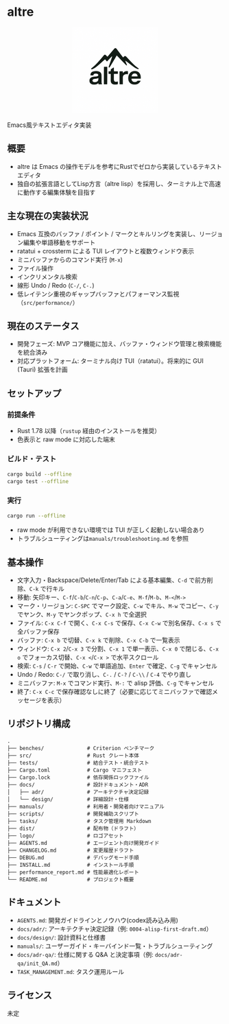 # altre

<p align="center">
  <img src="logo/altre-logo-readme.png" alt="altre logo" width="200" />
</p>

Emacs風テキストエディタ実装

## 概要
* altre は Emacs の操作モデルを参考にRustでゼロから実装しているテキストエディタ
* 独自の拡張言語としてLisp方言（altre lisp）を採用し、ターミナル上で高速に動作する編集体験を目指す

## 主な現在の実装状況
- Emacs 互換のバッファ / ポイント / マークとキルリングを実装し、リージョン編集や単語移動をサポート
- ratatui + crossterm による TUI レイアウトと複数ウィンドウ表示
- ミニバッファからのコマンド実行 (`M-x`)
- ファイル操作
- インクリメンタル検索
- 線形 Undo / Redo (`C-/`, `C-.`)
- 低レイテンシ重視のギャップバッファとパフォーマンス監視（`src/performance/`）

## 現在のステータス
- 開発フェーズ: MVP コア機能に加え、バッファ・ウィンドウ管理と検索機能を統合済み
- 対応プラットフォーム: ターミナル向け TUI（ratatui）。将来的に GUI (Tauri) 拡張を計画

## セットアップ
### 前提条件
- Rust 1.78 以降（`rustup` 経由のインストールを推奨）
- 色表示と raw mode に対応した端末

### ビルド・テスト

```bash
cargo build --offline
cargo test --offline
```

### 実行

```bash
cargo run --offline
```

* raw mode が利用できない環境では TUI が正しく起動しない場合あり
* トラブルシューティングは`manuals/troubleshooting.md` を参照

## 基本操作
- 文字入力・Backspace/Delete/Enter/Tab による基本編集、`C-d` で前方削除、`C-k` で行キル
- 移動: 矢印キー、`C-f`/`C-b`/`C-n`/`C-p`、`C-a`/`C-e`、`M-f`/`M-b`、`M-<`/`M->`
- マーク・リージョン: `C-SPC` でマーク設定、`C-w` でキル、`M-w` でコピー、`C-y` でヤンク、`M-y` でヤンクポップ、`C-x h` で全選択
- ファイル: `C-x C-f` で開く、`C-x C-s` で保存、`C-x C-w` で別名保存、`C-x s` で全バッファ保存
- バッファ: `C-x b` で切替、`C-x k` で削除、`C-x C-b` で一覧表示
- ウィンドウ: `C-x 2`/`C-x 3` で分割、`C-x 1` で単一表示、`C-x 0` で閉じる、`C-x o` でフォーカス切替、`C-x <`/`C-x >` で水平スクロール
- 検索: `C-s` / `C-r` で開始、`C-w` で単語追加、`Enter` で確定、`C-g` でキャンセル
- Undo / Redo: `C-/` で取り消し、`C-.` / `C-?` / `C-\\` / `C-4` でやり直し
- ミニバッファ: `M-x` でコマンド実行、`M-:` で alisp 評価、`C-g` でキャンセル
- 終了: `C-x C-c` で保存確認なしに終了（必要に応じてミニバッファで確認メッセージを表示）

## リポジトリ構成
```
.
├── benches/              # Criterion ベンチマーク
├── src/                  # Rust クレート本体
├── tests/                # 結合テスト・統合テスト
├── Cargo.toml            # Cargo マニフェスト
├── Cargo.lock            # 依存関係ロックファイル
├── docs/                 # 設計ドキュメント・ADR
│   ├── adr/              # アーキテクチャ決定記録
│   └── design/           # 詳細設計・仕様
├── manuals/              # 利用者・開発者向けマニュアル
├── scripts/              # 開発補助スクリプト
├── tasks/                # タスク管理用 Markdown
├── dist/                 # 配布物（ドラフト）
├── logo/                 # ロゴアセット
├── AGENTS.md             # エージェント向け開発ガイド
├── CHANGELOG.md          # 変更履歴ドラフト
├── DEBUG.md              # デバッグモード手順
├── INSTALL.md            # インストール手順
├── performance_report.md # 性能最適化レポート
└── README.md             # プロジェクト概要
```

## ドキュメント
- `AGENTS.md`: 開発ガイドラインとノウハウ(codex読み込み用)
- `docs/adr/`: アーキテクチャ決定記録（例: `0004-alisp-first-draft.md`）
- `docs/design/`: 設計資料と仕様書
- `manuals/`: ユーザーガイド・キーバインド一覧・トラブルシューティング
- `docs/adr-qa/`: 仕様に関する Q&A と決定事項（例: `docs/adr-qa/init_QA.md`）
- `TASK_MANAGEMENT.md`: タスク運用ルール

## ライセンス
未定
